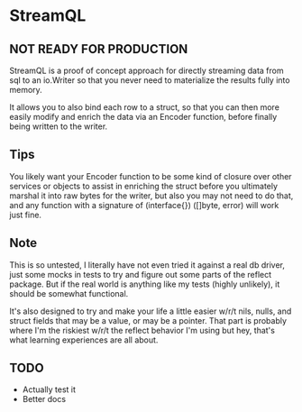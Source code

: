 # StreamQL

## NOT READY FOR PRODUCTION

StreamQL is a proof of concept approach for directly streaming data from sql to an io.Writer so that you never need to materialize the results fully into memory.

It allows you to also bind each row to a struct, so that you can then more easily modify and enrich the data via an Encoder function, before finally being
written to the writer.

## Tips

You likely want your Encoder function to be some kind of closure over other services or objects to assist in enriching the struct before you ultimately marshal it into raw bytes for the writer, but also you may not need to do that, and any function with a signature of (interface{}) ([]byte, error) will work just fine.

## Note

This is so untested, I literally have not even tried it against a real db driver, just some mocks in tests to try and figure out some parts of the reflect package. But if the real world is anything like my tests (highly unlikely), it should be somewhat functional.

It's also designed to try and make your life a little easier w/r/t nils, nulls, and struct fields that may be a value, or may be a pointer. That part is probably where I'm the riskiest w/r/t the reflect behavior I'm using but hey, that's what learning experiences are all about.

## TODO
* Actually test it
* Better docs